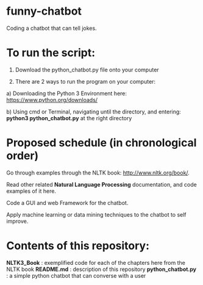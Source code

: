 # funny-chatbot
Coding a chatbot that can tell jokes.

# To run the script:
1. Download the python_chatbot.py file onto your computer

2. There are 2 ways to run the program on your computer:

a) Downloading the Python 3 Environment here: https://www.python.org/downloads/

b) Using cmd or Terminal, navigating until the directory, and entering: **python3 python_chatbot.py** at the right directory

# Proposed schedule (in chronological order)

Go through examples through the NLTK book: http://www.nltk.org/book/.

Read other related **Natural Language Processing** documentation, and code examples of it here.

Code a GUI and web Framework for the chatbot.

Apply machine learning or data mining techniques to the chatbot to self improve.

# Contents of this repository:

**NLTK3_Book** : exemplified code for each of the chapters here from the NLTK book
**README.md** : description of this repository
**python_chatbot.py** : a simple python chatbot that can converse with a user
